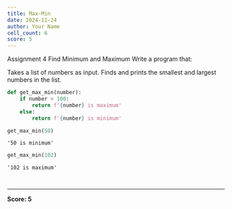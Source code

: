 ```yaml
---
title: Max-Min
date: 2024-11-24
author: Your Name
cell_count: 6
score: 5
---
```


Assignment 4
Find Minimum and Maximum
Write a program that:

Takes a list of numbers as input.
Finds and prints the smallest and largest numbers in the list.


```python
def get_max_min(number):
    if number > 100:
        return f'{number} is maximum'
    else:
        return f'{number} is minimum'
```


```python
get_max_min(50)
```




    '50 is minimum'




```python
get_max_min(102)
```




    '102 is maximum'




```python

```


```python

```


---
**Score: 5**
